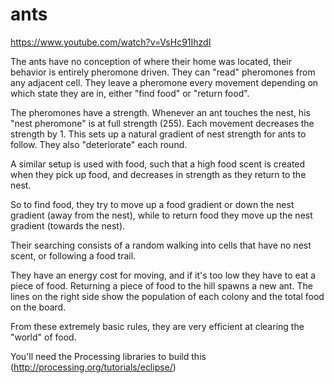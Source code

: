 ants
====

https://www.youtube.com/watch?v=VsHc91IhzdI

The ants have no conception of where their home was located, their behavior is entirely pheromone driven. They can "read" pheromones from any adjacent cell.
They leave a pheromone every movement depending on which state they are in, either "find food" or "return food".

The pheromones have a strength. Whenever an ant touches the nest, his "nest pheromone" is at full strength (255). Each movement decreases the strength by 1. This sets up a natural gradient of nest strength for ants to follow. They also "deteriorate" each round.

A similar setup is used with food, such that a high food scent is created when they pick up food, and decreases in strength as they return to the nest.

So to find food, they try to move up a food gradient or down the nest gradient (away from the nest), while to return food they move up the nest gradient (towards the nest).

Their searching consists of a random walking into cells that have no nest scent, or following a food trail.

They have an energy cost for moving, and if it's too low they have to eat a piece of food. Returning a piece of food to the hill spawns a new ant. The lines on the right side show the population of each colony and the total food on the board.

From these extremely basic rules, they are very efficient at clearing the "world" of food.

You'll need the Processing libraries to build this (http://processing.org/tutorials/eclipse/)
